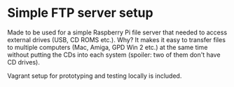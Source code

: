 # Simple FTP server setup
Made to be used for a simple Raspberry Pi file server that needed to access external drives (USB, CD ROMS etc.). Why? It makes it easy to transfer files to multiple computers (Mac, Amiga, GPD Win 2 etc.) at the same time without putting the CDs into each system (spoiler: two of them don't have CD drives).


Vagrant setup for prototyping and testing locally is included. 
